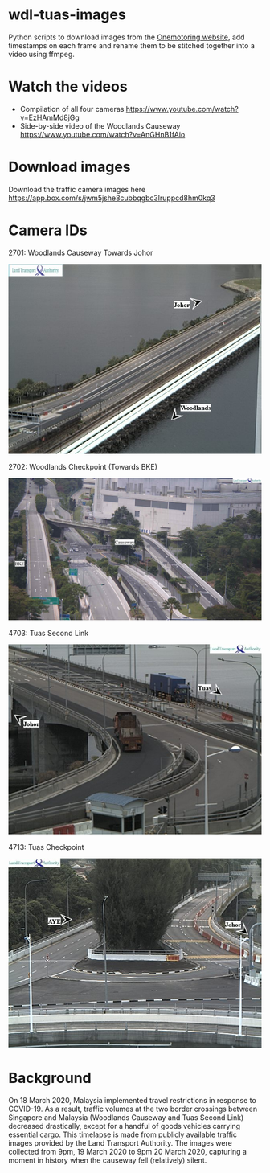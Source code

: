 # wdl-tuas-images
Python scripts to download images from the [Onemotoring website](https://www.onemotoring.com.sg/content/onemotoring/home/driving/traffic_information/traffic-cameras/woodlands.html), add timestamps on each frame and rename them to be stitched together into a video using ffmpeg.

# Watch the videos
* Compilation of all four cameras https://www.youtube.com/watch?v=EzHAmMd8jGg
* Side-by-side video of the Woodlands Causeway https://www.youtube.com/watch?v=AnGHnB1fAio

# Download images
Download the traffic camera images here
https://app.box.com/s/jwm5jshe8cubbqgbc3lruppcd8hm0kq3

# Camera IDs
2701: Woodlands Causeway Towards Johor

![2701](2701_1200_20200320120200_0331e7.jpg)

2702: Woodlands Checkpoint (Towards BKE)

![2702](2702_1200_20200320120300_fb2904.jpg)

4703: Tuas Second Link

![4703](4703_1200_20200320120200_4b0020.jpg)

4713: Tuas Checkpoint

![4713](4713_1200_20200320120200_3a317e.jpg)

# Background
On 18 March 2020, Malaysia implemented travel restrictions in response to COVID-19. As a result, traffic volumes at the two border crossings between Singapore and Malaysia (Woodlands Causeway and Tuas Second Link) decreased drastically, except for a handful of goods vehicles carrying essential cargo. This timelapse is made from publicly available traffic images provided by the Land Transport Authority. The images were collected from 9pm, 19 March 2020 to 9pm 20 March 2020, capturing a moment in history when the causeway fell (relatively) silent.
